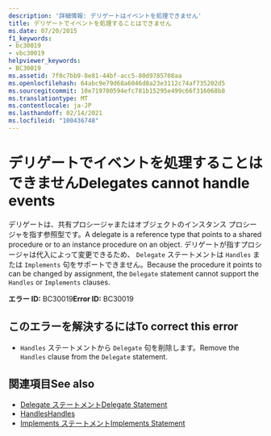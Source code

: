 ```yaml
---
description: '詳細情報: デリゲートはイベントを処理できません'
title: デリゲートでイベントを処理することはできません
ms.date: 07/20/2015
f1_keywords:
- bc30019
- vbc30019
helpviewer_keywords:
- BC30019
ms.assetid: 7f0c7bb9-8e81-44bf-acc5-80d9785708aa
ms.openlocfilehash: 64abc9e79d68a6046d8a23e3112c74af735202d5
ms.sourcegitcommit: 10e719780594efc781b15295e499c66f316068b8
ms.translationtype: MT
ms.contentlocale: ja-JP
ms.lasthandoff: 02/14/2021
ms.locfileid: "100436748"
---
```

# <a name="delegates-cannot-handle-events"></a><span data-ttu-id="5e9cf-103">デリゲートでイベントを処理することはできません</span><span class="sxs-lookup"><span data-stu-id="5e9cf-103">Delegates cannot handle events</span></span>

<span data-ttu-id="5e9cf-104">デリゲートは、共有プロシージャまたはオブジェクトのインスタンス プロシージャを指す参照型です。</span><span class="sxs-lookup"><span data-stu-id="5e9cf-104">A delegate is a reference type that points to a shared procedure or to an instance procedure on an object.</span></span> <span data-ttu-id="5e9cf-105">デリゲートが指すプロシージャは代入によって変更できるため、 `Delegate` ステートメントは `Handles` または `Implements` 句をサポートできません。</span><span class="sxs-lookup"><span data-stu-id="5e9cf-105">Because the procedure it points to can be changed by assignment, the `Delegate` statement cannot support the `Handles` or `Implements` clauses.</span></span>  
  
 <span data-ttu-id="5e9cf-106">**エラー ID:** BC30019</span><span class="sxs-lookup"><span data-stu-id="5e9cf-106">**Error ID:** BC30019</span></span>  
  
## <a name="to-correct-this-error"></a><span data-ttu-id="5e9cf-107">このエラーを解決するには</span><span class="sxs-lookup"><span data-stu-id="5e9cf-107">To correct this error</span></span>  
  
- <span data-ttu-id="5e9cf-108">`Handles` ステートメントから `Delegate` 句を削除します。</span><span class="sxs-lookup"><span data-stu-id="5e9cf-108">Remove the `Handles` clause from the `Delegate` statement.</span></span>  
  
## <a name="see-also"></a><span data-ttu-id="5e9cf-109">関連項目</span><span class="sxs-lookup"><span data-stu-id="5e9cf-109">See also</span></span>

- [<span data-ttu-id="5e9cf-110">Delegate ステートメント</span><span class="sxs-lookup"><span data-stu-id="5e9cf-110">Delegate Statement</span></span>](../language-reference/statements/delegate-statement.md)
- [<span data-ttu-id="5e9cf-111">Handles</span><span class="sxs-lookup"><span data-stu-id="5e9cf-111">Handles</span></span>](../language-reference/statements/handles-clause.md)
- [<span data-ttu-id="5e9cf-112">Implements ステートメント</span><span class="sxs-lookup"><span data-stu-id="5e9cf-112">Implements Statement</span></span>](../language-reference/statements/implements-statement.md)
